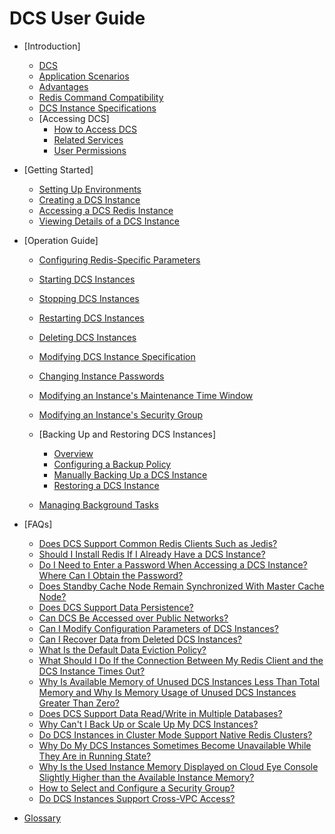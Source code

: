 # DCS User Guide

-   [Introduction]
    -   [DCS](dcs.md)
    -   [Application Scenarios](application-scenarios.md)
    -   [Advantages](advantages.md)
    -   [Redis Command Compatibility](redis-command-compatibility.md)
    -   [DCS Instance Specifications](dcs-instance-specifications.md)
    -   [Accessing DCS]
        -   [How to Access DCS](how-to-access-dcs.md)
        -   [Related Services](related-services.md)
        -   [User Permissions](user-permissions.md)


-   [Getting Started]
    -   [Setting Up Environments](setting-up-environments.md)
    -   [Creating a DCS Instance](creating-a-dcs-instance.md)
    -   [Accessing a DCS Redis Instance](accessing-a-dcs-redis-instance.md)
    -   [Viewing Details of a DCS Instance](viewing-details-of-a-dcs-instance.md)

-   [Operation Guide]
    -   [Configuring Redis-Specific Parameters](configuring-redis-specific-parameters.md)
    -   [Starting DCS Instances](starting-dcs-instances.md)
    -   [Stopping DCS Instances](stopping-dcs-instances.md)
    -   [Restarting DCS Instances](restarting-dcs-instances.md)
    -   [Deleting DCS Instances](deleting-dcs-instances.md)
    -   [Modifying DCS Instance Specification](modifying-dcs-instance-specification.md)
    -   [Changing Instance Passwords](changing-instance-passwords.md)
    -   [Modifying an Instance's Maintenance Time Window](modifying-an-instance-s-maintenance-time-window.md)
    -   [Modifying an Instance's Security Group](modifying-an-instance-s-security-group.md)
    -   [Backing Up and Restoring DCS Instances]
        -   [Overview](overview.md)
        -   [Configuring a Backup Policy](configuring-a-backup-policy.md)
        -   [Manually Backing Up a DCS Instance](manually-backing-up-a-dcs-instance.md)
        -   [Restoring a DCS Instance](restoring-a-dcs-instance.md)

    -   [Managing Background Tasks](managing-background-tasks.md)

-   [FAQs]
    -   [Does DCS Support Common Redis Clients Such as Jedis?](does-dcs-support-common-redis-clients-such-as-jedis.md)
    -   [Should I Install Redis If I Already Have a DCS Instance?](should-i-install-redis-if-i-already-have-a-dcs-instance.md)
    -   [Do I Need to Enter a Password When Accessing a DCS Instance? Where Can I Obtain the Password?](do-i-need-to-enter-a-password-when-accessing-a-dcs-instance-where-can-i-obtain-the-password.md)
    -   [Does Standby Cache Node Remain Synchronized With Master Cache Node?](does-standby-cache-node-remain-synchronized-with-master-cache-node.md)
    -   [Does DCS Support Data Persistence?](does-dcs-support-data-persistence.md)
    -   [Can DCS Be Accessed over Public Networks?](can-dcs-be-accessed-over-public-networks.md)
    -   [Can I Modify Configuration Parameters of DCS Instances?](can-i-modify-configuration-parameters-of-dcs-instances.md)
    -   [Can I Recover Data from Deleted DCS Instances?](can-i-recover-data-from-deleted-dcs-instances.md)
    -   [What Is the Default Data Eviction Policy?](what-is-the-default-data-eviction-policy.md)
    -   [What Should I Do If the Connection Between My Redis Client and the DCS Instance Times Out?](what-should-i-do-if-the-connection-between-my-redis-client-and-the-dcs-instance-times-out.md)
    -   [Why Is Available Memory of Unused DCS Instances Less Than Total Memory and Why Is Memory Usage of Unused DCS Instances Greater Than Zero?](why-is-available-memory-of-unused-dcs-instances-less-than-total-memory-and-why-is-memory-usage-of-un.md)
    -   [Does DCS Support Data Read/Write in Multiple Databases?](does-dcs-support-data-read-write-in-multiple-databases.md)
    -   [Why Can't I Back Up or Scale Up My DCS Instances?](why-can-t-i-back-up-or-scale-up-my-dcs-instances.md)
    -   [Do DCS Instances in Cluster Mode Support Native Redis Clusters?](do-dcs-instances-in-cluster-mode-support-native-redis-clusters.md)
    -   [Why Do My DCS Instances Sometimes Become Unavailable While They Are in Running State?](why-do-my-dcs-instances-sometimes-become-unavailable-while-they-are-in-running-state.md)
    -   [Why Is the Used Instance Memory Displayed on Cloud Eye Console Slightly Higher than the Available Instance Memory?](why-is-the-used-instance-memory-displayed-on-cloud-eye-console-slightly-higher-than-the-available-in.md)
    -   [How to Select and Configure a Security Group?](how-to-select-and-configure-a-security-group.md)
    -   [Do DCS Instances Support Cross-VPC Access?](do-dcs-instances-support-cross-vpc-access.md)

-   [Glossary](glossary.md)

